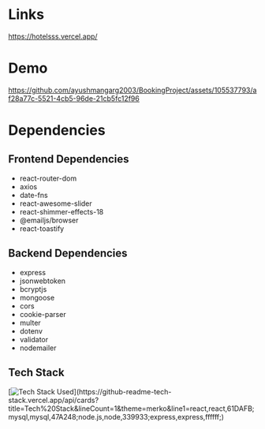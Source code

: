 # Links
https://hotelsss.vercel.app/

# Demo
https://github.com/ayushmangarg2003/BookingProject/assets/105537793/af28a77c-5521-4cb5-96de-21cb5fc12f96

# Dependencies
## Frontend Dependencies
- react-router-dom
- axios
- date-fns
- react-awesome-slider
- react-shimmer-effects-18
- @emailjs/browser
- react-toastify

## Backend Dependencies
- express
- jsonwebtoken
- bcryptjs
- mongoose
- cors
- cookie-parser
- multer
- dotenv
- validator 
- nodemailer

## Tech Stack
[![Tech Stack Used](https://github-readme-tech-stack.vercel.app/api/cards?title=Tech%20Stack&lineCount=1&theme=merko&line1=react,react,61DAFB;mysql,mysql,47A248;node.js,node,339933;express,express,ffffff;)](https://github-readme-tech-stack.vercel.app/api/cards?title=Tech%20Stack&lineCount=1&theme=merko&line1=react,react,61DAFB;mysql,mysql,47A248;node.js,node,339933;express,express,ffffff;)
